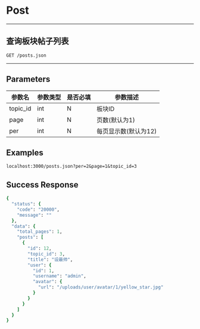 # Post
---
## 查询板块帖子列表

```
GET /posts.json
```
---

## Parameters

|参数名|参数类型|是否必填|参数描述|
|-----|--------|-------|--------|
|topic_id|int|N|板块ID|
|page|int|N|页数(默认为1)|
|per|int|N|每页显示数(默认为12)|


## Examples
```
localhost:3000/posts.json?per=2&page=1&topic_id=3
```

## Success Response
```ruby
{
  "status": {
    "code": "20000",
    "message": ""
  },
  "data": {
    "total_pages": 1,
    "posts": [
      {
        "id": 12,
        "topic_id": 3,
        "title": "设最帅",
        "user": {
          "id": 1,
          "username": "admin",
          "avatar": {
            "url": "/uploads/user/avatar/1/yellow_star.jpg"
          }
        }
      }
    ]
  }
}
```
